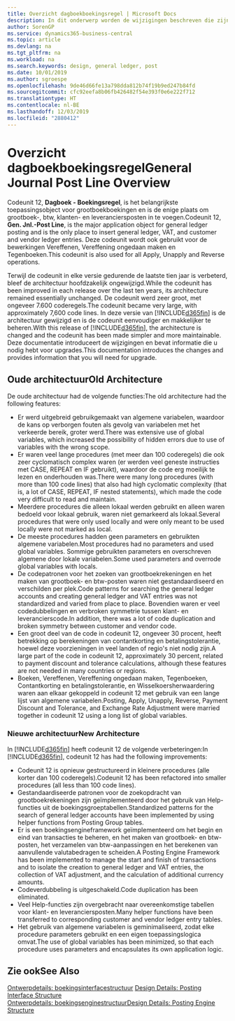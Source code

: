 ```yaml
---
title: Overzicht dagboekboekingsregel | Microsoft Docs
description: In dit onderwerp worden de wijzigingen beschreven die zijn doorgevoerd in Codeunit 12, **Dagboek - Boekingsregel**, het belangrijkste toepassingsobject voor grootboekboekingen en de enige plaats om grootboek-, btw-, klanten- en leveranciersposten in te voegen.
author: SorenGP
ms.service: dynamics365-business-central
ms.topic: article
ms.devlang: na
ms.tgt_pltfrm: na
ms.workload: na
ms.search.keywords: design, general ledger, post
ms.date: 10/01/2019
ms.author: sgroespe
ms.openlocfilehash: 9de46d66fe13a798dda812b74f19b9ed247b84fd
ms.sourcegitcommit: cfc92eefa8b06fb426482f54e393f0e6e222f712
ms.translationtype: HT
ms.contentlocale: nl-BE
ms.lasthandoff: 12/03/2019
ms.locfileid: "2880412"
---
```

# <a name="general-journal-post-line-overview"></a><span data-ttu-id="71164-103">Overzicht dagboekboekingsregel</span><span class="sxs-lookup"><span data-stu-id="71164-103">General Journal Post Line Overview</span></span>
<span data-ttu-id="71164-104">Codeunit 12, **Dagboek - Boekingsregel**, is het belangrijkste toepassingsobject voor grootboekboekingen en is de enige plaats om grootboek-, btw, klanten- en leveranciersposten in te voegen.</span><span class="sxs-lookup"><span data-stu-id="71164-104">Codeunit 12, **Gen. Jnl.-Post Line**, is the major application object for general ledger posting and is the only place to insert general ledger, VAT, and customer and vendor ledger entries.</span></span> <span data-ttu-id="71164-105">Deze codeunit wordt ook gebruikt voor de bewerkingen Vereffenen, Vereffening ongedaan maken en Tegenboeken.</span><span class="sxs-lookup"><span data-stu-id="71164-105">This codeunit is also used for all Apply, Unapply and Reverse operations.</span></span>  
  
<span data-ttu-id="71164-106">Terwijl de codeunit in elke versie gedurende de laatste tien jaar is verbeterd, bleef de architectuur hoofdzakelijk ongewijzigd.</span><span class="sxs-lookup"><span data-stu-id="71164-106">While the codeunit has been improved in each release over the last ten years, its architecture remained essentially unchanged.</span></span> <span data-ttu-id="71164-107">De codeunit werd zeer groot, met ongeveer 7.600 coderegels.</span><span class="sxs-lookup"><span data-stu-id="71164-107">The codeunit became very large, with approximately 7,600 code lines.</span></span> <span data-ttu-id="71164-108">In deze versie van [!INCLUDE[d365fin](includes/d365fin_md.md)] is de architectuur gewijzigd en is de codeunit eenvoudiger en makkelijker te beheren.</span><span class="sxs-lookup"><span data-stu-id="71164-108">With this release of [!INCLUDE[d365fin](includes/d365fin_md.md)], the architecture is changed and the codeunit has been made simpler and more maintainable.</span></span> <span data-ttu-id="71164-109">Deze documentatie introduceert de wijzigingen en bevat informatie die u nodig hebt voor upgrades.</span><span class="sxs-lookup"><span data-stu-id="71164-109">This documentation introduces the changes and provides information that you will need for upgrade.</span></span>  
  
## <a name="old-architecture"></a><span data-ttu-id="71164-110">Oude architectuur</span><span class="sxs-lookup"><span data-stu-id="71164-110">Old Architecture</span></span>  
<span data-ttu-id="71164-111">De oude architectuur had de volgende functies:</span><span class="sxs-lookup"><span data-stu-id="71164-111">The old architecture had the following features:</span></span>  
  
* <span data-ttu-id="71164-112">Er werd uitgebreid gebruikgemaakt van algemene variabelen, waardoor de kans op verborgen fouten als gevolg van variabelen met het verkeerde bereik, groter werd.</span><span class="sxs-lookup"><span data-stu-id="71164-112">There was extensive use of global variables, which increased the possibility of hidden errors due to use of variables with the wrong scope.</span></span>  
* <span data-ttu-id="71164-113">Er waren veel lange procedures (met meer dan 100 coderegels) die ook zeer cyclomatisch complex waren (er werden veel geneste instructies met CASE, REPEAT en IF gebruikt), waardoor de code erg moeilijk te lezen en onderhouden was.</span><span class="sxs-lookup"><span data-stu-id="71164-113">There were many long procedures (with more than 100 code lines) that also had high cyclomatic complexity (that is, a lot of CASE, REPEAT, IF nested statements), which made the code very difficult to read and maintain.</span></span>  
* <span data-ttu-id="71164-114">Meerdere procedures die alleen lokaal werden gebruikt en alleen waren bedoeld voor lokaal gebruik, waren niet gemarkeerd als lokaal.</span><span class="sxs-lookup"><span data-stu-id="71164-114">Several procedures that were only used locally and were only meant to be used locally were not marked as local.</span></span>  
* <span data-ttu-id="71164-115">De meeste procedures hadden geen parameters en gebruikten algemene variabelen.</span><span class="sxs-lookup"><span data-stu-id="71164-115">Most procedures had no parameters and used global variables.</span></span> <span data-ttu-id="71164-116">Sommige gebruikten parameters en overschreven algemene door lokale variabelen.</span><span class="sxs-lookup"><span data-stu-id="71164-116">Some used parameters and overrode global variables with locals.</span></span>  
* <span data-ttu-id="71164-117">De codepatronen voor het zoeken van grootboekrekeningen en het maken van grootboek- en btw-posten waren niet gestandaardiseerd en verschilden per plek.</span><span class="sxs-lookup"><span data-stu-id="71164-117">Code patterns for searching the general ledger accounts and creating general ledger and VAT entries was not standardized and varied from place to place.</span></span> <span data-ttu-id="71164-118">Bovendien waren er veel codedubbelingen en verbroken symmetrie tussen klant- en leverancierscode.</span><span class="sxs-lookup"><span data-stu-id="71164-118">In addition, there was a lot of code duplication and broken symmetry between customer and vendor code.</span></span>  
* <span data-ttu-id="71164-119">Een groot deel van de code in codeunit 12, ongeveer 30 procent, heeft betrekking op berekeningen van contantkorting en betalingstolerantie, hoewel deze voorzieningen in veel landen of regio's niet nodig zijn.</span><span class="sxs-lookup"><span data-stu-id="71164-119">A large part of the code in codeunit 12, approximately 30 percent, related to payment discount and tolerance calculations, although these features are not needed in many countries or regions.</span></span>  
* <span data-ttu-id="71164-120">Boeken, Vereffenen, Vereffening ongedaan maken, Tegenboeken, Contantkorting en betalingstolerantie, en Wisselkoersherwaardering waren aan elkaar gekoppeld in codeunit 12 met gebruik van een lange lijst van algemene variabelen.</span><span class="sxs-lookup"><span data-stu-id="71164-120">Posting, Apply, Unapply, Reverse, Payment Discount and Tolerance, and Exchange Rate Adjustment were married together in codeunit 12 using a long list of global variables.</span></span>  
  
### <a name="new-architecture"></a><span data-ttu-id="71164-121">Nieuwe architectuur</span><span class="sxs-lookup"><span data-stu-id="71164-121">New Architecture</span></span>  
<span data-ttu-id="71164-122">In [!INCLUDE[d365fin](includes/d365fin_md.md)] heeft codeunit 12 de volgende verbeteringen:</span><span class="sxs-lookup"><span data-stu-id="71164-122">In [!INCLUDE[d365fin](includes/d365fin_md.md)], codeunit 12 has had the following improvements:</span></span>  
  
* <span data-ttu-id="71164-123">Codeunit 12 is opnieuw gestructureerd in kleinere procedures (alle korter dan 100 coderegels).</span><span class="sxs-lookup"><span data-stu-id="71164-123">Codeunit 12 has been refactored into smaller procedures (all less than 100 code lines).</span></span>  
* <span data-ttu-id="71164-124">Gestandaardiseerde patronen voor de zoekopdracht van grootboekrekeningen zijn geïmplementeerd door het gebruik van Help-functies uit de boekingsgroeptabellen.</span><span class="sxs-lookup"><span data-stu-id="71164-124">Standardized patterns for the search of general ledger accounts have been implemented by using helper functions from Posting Group tables.</span></span>  
* <span data-ttu-id="71164-125">Er is een boekingsengineframework geïmplementeerd om het begin en eind van transacties te beheren, en het maken van grootboek- en btw-posten, het verzamelen van btw-aanpassingen en het berekenen van aanvullende valutabedragen te scheiden.</span><span class="sxs-lookup"><span data-stu-id="71164-125">A Posting Engine Framework has been implemented to manage the start and finish of transactions and to isolate the creation to general ledger and VAT entries, the collection of VAT adjustment, and the calculation of additional currency amounts.</span></span>  
* <span data-ttu-id="71164-126">Codeverdubbeling is uitgeschakeld.</span><span class="sxs-lookup"><span data-stu-id="71164-126">Code duplication has been eliminated.</span></span>  
* <span data-ttu-id="71164-127">Veel Help-functies zijn overgebracht naar overeenkomstige tabellen voor klant- en leveranciersposten.</span><span class="sxs-lookup"><span data-stu-id="71164-127">Many helper functions have been transferred to corresponding customer and vendor ledger entry tables.</span></span>  
* <span data-ttu-id="71164-128">Het gebruik van algemene variabelen is geminimaliseerd, zodat elke procedure parameters gebruikt en een eigen toepassingslogica omvat.</span><span class="sxs-lookup"><span data-stu-id="71164-128">The use of global variables has been minimized, so that each procedure uses parameters and encapsulates its own application logic.</span></span>  
  
## <a name="see-also"></a><span data-ttu-id="71164-129">Zie ook</span><span class="sxs-lookup"><span data-stu-id="71164-129">See Also</span></span>  
<span data-ttu-id="71164-130">[Ontwerpdetails: boekingsinterfacestructuur](design-details-posting-interface-structure.md) </span><span class="sxs-lookup"><span data-stu-id="71164-130">[Design Details: Posting Interface Structure](design-details-posting-interface-structure.md) </span></span>  
[<span data-ttu-id="71164-131">Ontwerpdetails: boekingsenginestructuur</span><span class="sxs-lookup"><span data-stu-id="71164-131">Design Details: Posting Engine Structure</span></span>](design-details-posting-engine-structure.md)

